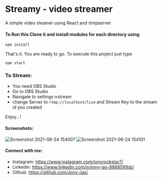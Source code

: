 # Streamy - video streamer
A simple video steamer using React and rtmpserver

#### To Run this Clone it and install modules for each directory using
```
npm install
```

That's it. You are ready to go. To execute this project just type
```
npm start
```

### To Stream:
* You need OBS Studio
* Go to OBS Studio
* Navigate to settings->stream
* change Server to ``` rtmp://localhost/live ``` and Stream Key to the stream id you created

Enjoy...!
#### Screenshots:

![Screenshot 2021-08-24 154007](https://user-images.githubusercontent.com/74784363/130600367-e5f28013-f042-40f1-bafb-b1531101f6e8.png)
![Screenshot 2021-08-24 154101](https://user-images.githubusercontent.com/74784363/130600380-104dc8a0-0a60-446b-918a-b35c15baa43d.png)

#### Connect with me:
* Instagram: https://www.instagram.com/jonyrockstar7/
* Linkedin: https://www.linkedin.com/in/jony-jas-8888591bb/
* Github: https://github.com/Jony-Jas/
